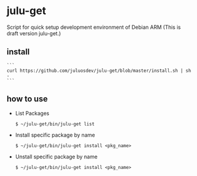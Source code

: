 julu-get
========

Script for quick setup development environment of Debian ARM
(This is draft version julu-get.)

## install

    ```
    curl https://github.com/juluosdev/julu-get/blob/master/install.sh | sh -
    ```

## how to use
* List Packages
    ```
    $ ~/julu-get/bin/julu-get list
    ```

* Install specific package by name
    ```
    $ ~/julu-get/bin/julu-get install <pkg_name>
    ```

* Unstall specific package by name
    ```
    $ ~/julu-get/bin/julu-get install <pkg_name>
    ```
